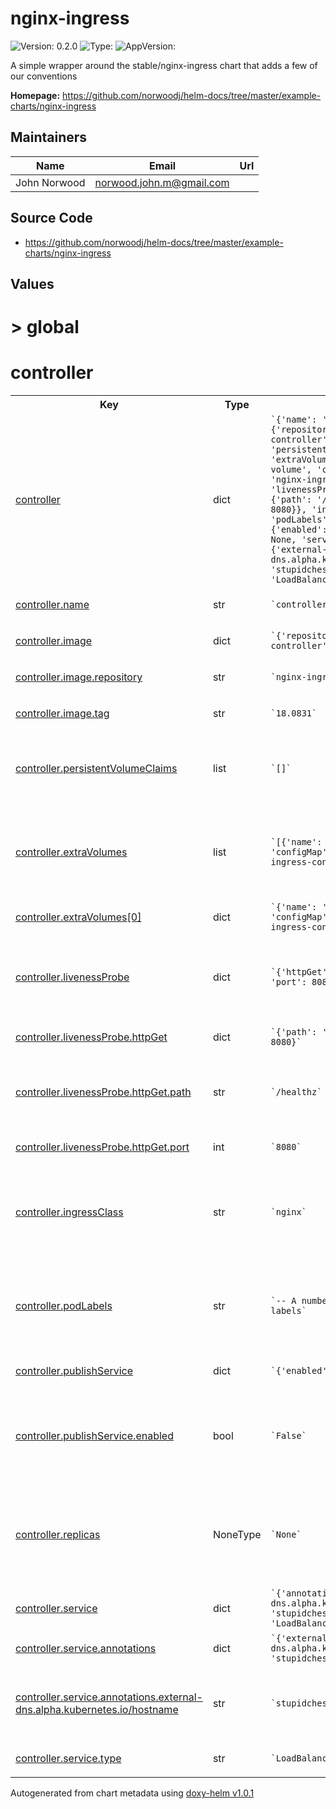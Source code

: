 
# nginx-ingress



![Version: 0.2.0](https://img.shields.io/badge/Version-0.2.0-informational?style=flat-square) ![Type: ](https://img.shields.io/badge/Type--informational?style=flat-square) ![AppVersion: ](https://img.shields.io/badge/AppVersion--informational?style=flat-square)



A simple wrapper around the stable/nginx-ingress chart that adds a few of our conventions



**Homepage:** <https://github.com/norwoodj/helm-docs/tree/master/example-charts/nginx-ingress>



## Maintainers

| Name | Email | Url |
| ---- | ------ | --- |
| John Norwood | <norwood.john.m@gmail.com> |  |




## Source Code

* <https://github.com/norwoodj/helm-docs/tree/master/example-charts/nginx-ingress>




## Values



<h1>> global</h1><h1>controller</h1>
<table style="">
    <tr>
        <th>Key</th>
        <th>Type</th>
        <th>Default</th>
        <th>Description</th>
    </tr>
<tr style="" ><td>

[controller](./values.yaml#L1)

</td><td>dict</td><td><code>`{'name': 'controller', 'image': {'repository': 'nginx-ingress-controller', 'tag': '18.0831'}, 'persistentVolumeClaims': [], 'extraVolumes': [{'name': 'config-volume', 'configMap': {'name': 'nginx-ingress-config'}}], 'livenessProbe': {'httpGet': {'path': '/healthz', 'port': 8080}}, 'ingressClass': 'nginx', 'podLabels': {}, 'publishService': {'enabled': False}, 'replicas': None, 'service': {'annotations': {'external-dns.alpha.kubernetes.io/hostname': 'stupidchess.jmn23.com'}, 'type': 'LoadBalancer'}}`</code></td><td></td></tr><tr style="" ><td>

[controller.name](./values.yaml#L2)

</td><td>str</td><td><code>`controller`</code></td><td></td></tr><tr style="" ><td>

[controller.image](./values.yaml#L3)

</td><td>dict</td><td><code>`{'repository': 'nginx-ingress-controller', 'tag': '18.0831'}`</code></td><td></td></tr><tr style="" ><td>

[controller.image.repository](./values.yaml#L4)

</td><td>str</td><td><code>`nginx-ingress-controller`</code></td><td></td></tr><tr style="" ><td>

[controller.image.tag](./values.yaml#L5)

</td><td>str</td><td><code>`18.0831`</code></td><td></td></tr><tr style="" ><td>

[controller.persistentVolumeClaims](./values.yaml#L8)

</td><td>list</td><td><code>`[]`</code></td><td><p><code> List of persistent volume claims to create</code></p></td></tr><tr style="" ><td>

[controller.extraVolumes](./values.yaml#L11)

</td><td>list</td><td><code>`[{'name': 'config-volume', 'configMap': {'name': 'nginx-ingress-config'}}]`</code></td><td><p><code> Additional volumes to be mounted into the ingress controller container</code></p></td></tr><tr style="" ><td>

[controller.extraVolumes[0]](./values.yaml#L11)

</td><td>dict</td><td><code>`{'name': 'config-volume', 'configMap': {'name': 'nginx-ingress-config'}}`</code></td><td></td></tr><tr style="" ><td>

[controller.livenessProbe](./values.yaml#L17)

</td><td>dict</td><td><code>`{'httpGet': {'path': '/healthz', 'port': 8080}}`</code></td><td><p><code> Configure the healthcheck for the ingress controller</code></p></td></tr><tr style="" ><td>

[controller.livenessProbe.httpGet](./values.yaml#L18)

</td><td>dict</td><td><code>`{'path': '/healthz', 'port': 8080}`</code></td><td></td></tr><tr style="" ><td>

[controller.livenessProbe.httpGet.path](./values.yaml#L20)

</td><td>str</td><td><code>`/healthz`</code></td><td><p><code> This is the liveness check endpoint</code></p></td></tr><tr style="" ><td>

[controller.livenessProbe.httpGet.port](./values.yaml#L21)

</td><td>int</td><td><code>`8080`</code></td><td></td></tr><tr style="" ><td>

[controller.ingressClass](./values.yaml#L24)

</td><td>str</td><td><code>`nginx`</code></td><td><p><code> Name of the ingress class to route through this controller</code></p></td></tr><tr style="" ><td>

[controller.podLabels](./values.yaml#L29)

</td><td>str</td><td><code>`-- A number of chart-specific labels`</code></td><td><p><code> The labels to be applied to instances of the controller pod.</code></p></td></tr><tr style="" ><td>

[controller.publishService](./values.yaml#L31)

</td><td>dict</td><td><code>`{'enabled': False}`</code></td><td></td></tr><tr style="" ><td>

[controller.publishService.enabled](./values.yaml#L33)

</td><td>bool</td><td><code>`False`</code></td><td><p><code> Whether to expose the ingress controller to the public world</code></p></td></tr><tr style="" ><td>

[controller.replicas](./values.yaml#L37)

</td><td>NoneType</td><td><code>`None`</code></td><td><p><code> (int) Number of nginx-ingress pods to load balance between.</code></p></td></tr><tr style="" ><td>

[controller.service](./values.yaml#L39)

</td><td>dict</td><td><code>`{'annotations': {'external-dns.alpha.kubernetes.io/hostname': 'stupidchess.jmn23.com'}, 'type': 'LoadBalancer'}`</code></td><td></td></tr><tr style="" ><td>

[controller.service.annotations](./values.yaml#L40)

</td><td>dict</td><td><code>`{'external-dns.alpha.kubernetes.io/hostname': 'stupidchess.jmn23.com'}`</code></td><td></td></tr><tr style="" ><td>

[controller.service.annotations.external-dns.alpha.kubernetes.io/hostname](./values.yaml#L42)

</td><td>str</td><td><code>`stupidchess.jmn23.com`</code></td><td><p><code> Hostname to be assigned to the ELB for the service</code></p></td></tr><tr style="" ><td>

[controller.service.type](./values.yaml#L44)

</td><td>str</td><td><code>`LoadBalancer`</code></td><td></td></tr>
</table>



Autogenerated from chart metadata using [doxy-helm v1.0.1](https://github.com/tactful-ai/doxyhelm)
    